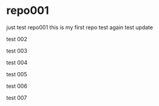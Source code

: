 # repo001
just test repo001
this is my first repo
test again
test update

test 002

test 003

test 004

test 005

test 006

test 007